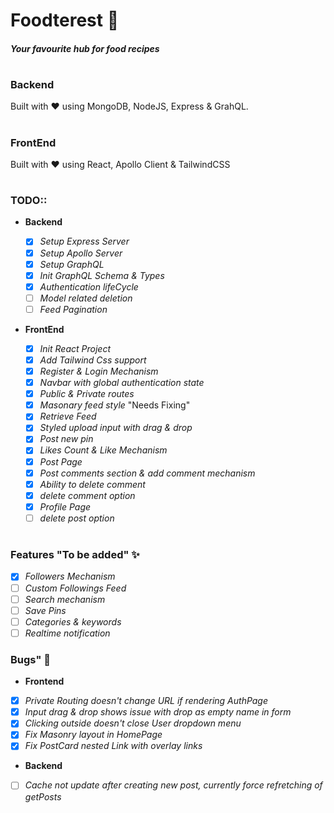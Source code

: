 # Foodterest 🍝

##### _Your favourite hub for food recipes_

#

##

### Backend

Built with ♥ using MongoDB, NodeJS, Express & GrahQL.

#

### FrontEnd

Built with ♥ using React, Apollo Client & TailwindCSS

#

### TODO::

- **Backend**

  - [x] _Setup Express Server_
  - [x] _Setup Apollo Server_
  - [x] _Setup GraphQL_
  - [x] _Init GraphQL Schema & Types_
  - [x] _Authentication lifeCycle_
  - [ ] _Model related deletion_
  - [ ] _Feed Pagination_

- **FrontEnd**

  - [x] _Init React Project_
  - [x] _Add Tailwind Css support_
  - [x] _Register & Login Mechanism_
  - [x] _Navbar with global authentication state_
  - [x] _Public & Private routes_
  - [x] _Masonary feed style_ "Needs Fixing"
  - [x] _Retrieve Feed_
  - [x] _Styled upload input with drag & drop_
  - [x] _Post new pin_
  - [x] _Likes Count & Like Mechanism_
  - [x] _Post Page_
  - [x] _Post comments section & add comment mechanism_
  - [x] _Ability to delete comment_
  - [x] _delete comment option_
  - [x] _Profile Page_
  - [ ] _delete post option_

#

### Features "To be added" ✨

- [x] _Followers Mechanism_
- [ ] _Custom Followings Feed_
- [ ] _Search mechanism_
- [ ] _Save Pins_
- [ ] _Categories & keywords_
- [ ] _Realtime notification_

### Bugs" 🐞

- **Frontend**

- [x] _Private Routing doesn't change URL if rendering AuthPage_
- [x] _Input drag & drop shows issue with drop as empty name in form_
- [x] _Clicking outside doesn't close User dropdown menu_
- [x] _Fix Masonry layout in HomePage_
- [x] _Fix PostCard nested Link with overlay links_

- **Backend**

- [ ] _Cache not update after creating new post, currently force refretching of getPosts_
